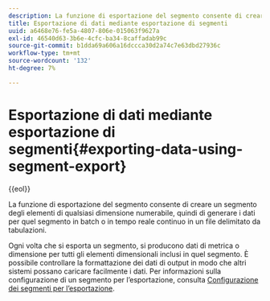 ```yaml
---
description: La funzione di esportazione del segmento consente di creare un segmento degli elementi di qualsiasi dimensione numerabile, quindi di generare i dati per quel segmento in batch o in tempo reale continuo in un file delimitato da tabulazioni.
title: Esportazione di dati mediante esportazione di segmenti
uuid: a6468e76-fe5a-4807-806e-015063f9627a
exl-id: 46540d63-3b6e-4cfc-ba34-8caffadab99c
source-git-commit: b1dda69a606a16dccca30d2a74c7e63dbd27936c
workflow-type: tm+mt
source-wordcount: '132'
ht-degree: 7%

---
```


# Esportazione di dati mediante esportazione di segmenti{#exporting-data-using-segment-export}

{{eol}}

La funzione di esportazione del segmento consente di creare un segmento degli elementi di qualsiasi dimensione numerabile, quindi di generare i dati per quel segmento in batch o in tempo reale continuo in un file delimitato da tabulazioni.

Ogni volta che si esporta un segmento, si producono dati di metrica o dimensione per tutti gli elementi dimensionali inclusi in quel segmento. È possibile controllare la formattazione dei dati di output in modo che altri sistemi possano caricare facilmente i dati. Per informazioni sulla configurazione di un segmento per l’esportazione, consulta [Configurazione dei segmenti per l’esportazione](../../../home/c-get-started/c-exp-data-seg-exp/t-config-sgts-expt.md#task-8857f221fa66463990ec9b60db6db372).
